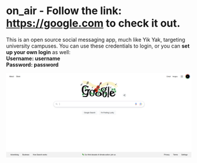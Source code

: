 # on_air - Follow the link: https://google.com to check it out.
This is an open source social messaging app, much like Yik Yak, targeting university campuses.
You can use these credentials to login, or you can **set up your own login** as well:  
**Username: username  
Password: password**  
  
![Local Image](./Documentation/Justforshow.png)

